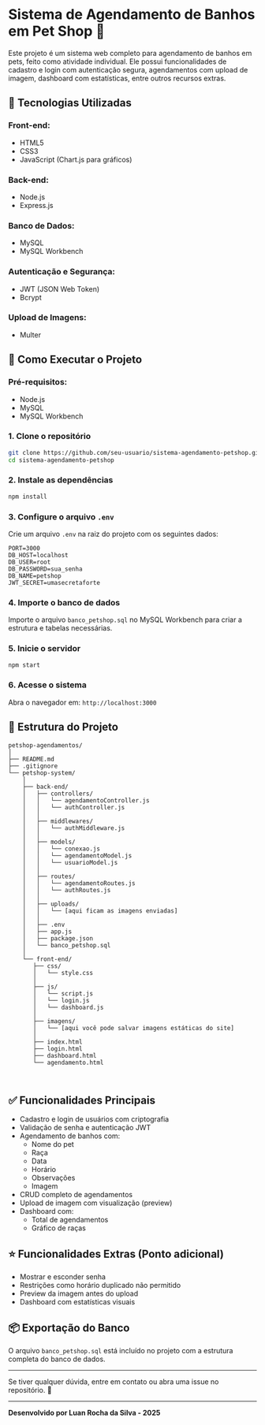 # Sistema de Agendamento de Banhos em Pet Shop 🐶

Este projeto é um sistema web completo para agendamento de banhos em pets, feito como atividade individual. Ele possui funcionalidades de cadastro e login com autenticação segura, agendamentos com upload de imagem, dashboard com estatísticas, entre outros recursos extras.

## 🔧 Tecnologias Utilizadas

### Front-end:
- HTML5
- CSS3
- JavaScript (Chart.js para gráficos)

### Back-end:
- Node.js
- Express.js

### Banco de Dados:
- MySQL
- MySQL Workbench

### Autenticação e Segurança:
- JWT (JSON Web Token)
- Bcrypt

### Upload de Imagens:
- Multer

## 🚀 Como Executar o Projeto

### Pré-requisitos:
- Node.js
- MySQL
- MySQL Workbench

### 1. Clone o repositório
```bash
git clone https://github.com/seu-usuario/sistema-agendamento-petshop.git
cd sistema-agendamento-petshop
```

### 2. Instale as dependências
```bash
npm install
```

### 3. Configure o arquivo `.env`
Crie um arquivo `.env` na raiz do projeto com os seguintes dados:
```env
PORT=3000
DB_HOST=localhost
DB_USER=root
DB_PASSWORD=sua_senha
DB_NAME=petshop
JWT_SECRET=umasecretaforte
```

### 4. Importe o banco de dados
Importe o arquivo `banco_petshop.sql` no MySQL Workbench para criar a estrutura e tabelas necessárias.

### 5. Inicie o servidor
```bash
npm start
```

### 6. Acesse o sistema
Abra o navegador em: `http://localhost:3000`

## 📂 Estrutura do Projeto
```
petshop-agendamentos/
│
├── README.md
├── .gitignore
└── petshop-system/
    │
    ├── back-end/
    │   ├── controllers/
    │   │   └── agendamentoController.js
    │   │   └── authController.js
    │   │
    │   ├── middlewares/
    │   │   └── authMiddleware.js
    │   │
    │   ├── models/
    │   │   └── conexao.js
    │   │   └── agendamentoModel.js
    │   │   └── usuarioModel.js
    │   │
    │   ├── routes/
    │   │   └── agendamentoRoutes.js
    │   │   └── authRoutes.js
    │   │
    │   ├── uploads/
    │   │   └── [aqui ficam as imagens enviadas]
    │   │
    │   ├── .env
    │   ├── app.js
    │   ├── package.json
    │   └── banco_petshop.sql
    │
    └── front-end/
       ├── css/
       │   └── style.css
       │
       ├── js/
       │   └── script.js
       │   └── login.js
       │   └── dashboard.js
       │
       ├── imagens/
       │   └── [aqui você pode salvar imagens estáticas do site]
       │
       ├── index.html
       ├── login.html
       ├── dashboard.html
       └── agendamento.html
    
    

```

## ✅ Funcionalidades Principais
- Cadastro e login de usuários com criptografia
- Validação de senha e autenticação JWT
- Agendamento de banhos com:
  - Nome do pet
  - Raça
  - Data
  - Horário
  - Observações
  - Imagem
- CRUD completo de agendamentos
- Upload de imagem com visualização (preview)
- Dashboard com:
  - Total de agendamentos
  - Gráfico de raças

## ⭐ Funcionalidades Extras (Ponto adicional)
- Mostrar e esconder senha
- Restrições como horário duplicado não permitido
- Preview da imagem antes do upload
- Dashboard com estatísticas visuais

## 📦 Exportação do Banco
O arquivo `banco_petshop.sql` está incluído no projeto com a estrutura completa do banco de dados.

---

Se tiver qualquer dúvida, entre em contato ou abra uma issue no repositório. 🐾

---
**Desenvolvido por Luan Rocha da Silva - 2025**

